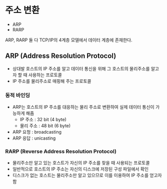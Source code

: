 # 주소 변환
- ARP
- RARP

ARP, RARP 둘 다 TCP/IP의 4계층 모델에서 데이터 계층에 존재한다.

## ARP (Address Resolution Protocol)
- 상대발 호스트의 IP 주소를 알고 데이터 통신을 위해 그 호스트의 물리주소를 알고자 할 때 사용하는 프로토콜
- IP 주소를 물리주소로 매핑해 주는 프로토콜

### 동적 바인딩
- ARP는 호스트의 IP 주소를 대응하는 물리 주소로 변환하여 실제 데이터 통신이 가능하게 해줌
  - IP 주소 : 32 bit (4 byte)
  - 물리 주소 : 48 bit (6 byte)
- ARP 요청 : broadcasting 
- ARP 응답 : unicasting

### RARP (Reverse Address Resolution Protocol)
- 물리주소만 알고 있는 호스트가 자신의 IP 주소를 찾을 때 사용되는 프로토콜
- 일반적으로 호스트의 IP 주소는 자신의 디스크에 저장된 구성 파일에서 확인
- 디스크가 없는 호스트는 물리주소만 알고 있으므로 이를 이용하여 IP 주소를 얻고자 함
